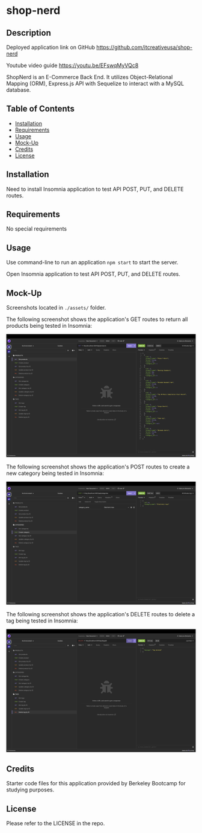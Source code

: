 # shop-nerd

## Description

Deployed application link on GitHub
https://github.com/itcreativeusa/shop-nerd

Youtube video guide
https://youtu.be/EFswqMyVQc8

ShopNerd is an E-Commerce Back End.
It utilizes Object-Relational Mapping (ORM), Express.js API with Sequelize to interact with a MySQL database.

## Table of Contents

- [Installation](#installation)
- [Requirements](#requirements)
- [Usage](#usage)
- [Mock-Up](#mock-up)
- [Credits](#credits)
- [License](#license)

## Installation

Need to install Insomnia application to test API POST, PUT, and DELETE routes.

## Requirements

No special requirements

## Usage

Use command-line to run an application `npm start` to start the server.

Open Insomnia application to test API POST, PUT, and DELETE routes.

## Mock-Up

Screenshots located in `./assets/` folder.

The following screenshot shows the application's GET routes to return all products being tested in Insomnia:

![Get product](./assets/screenshot-get-product.png)

The following screenshot shows the application's POST routes to create a new category being tested in Insomnia:

![Create category](./assets/screenshot-create-category.png)

The following screenshot shows the application's DELETE routes to delete a tag being tested in Insomnia:

![Delete tag](./assets/screenshot-delete-tags.png)

## Credits

Starter code files for this application provided by Berkeley Bootcamp for studying purposes.

## License

Please refer to the LICENSE in the repo.
